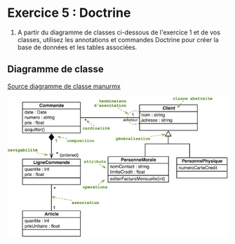 # Exercice 5 : Doctrine

1. A partir du diagramme de classes ci-dessous de l'exercice 1 et de vos classes, utilisez les annotations et commandes Doctrine pour créer la base de données et les tables associées.

## Diagramme de classe

[Source diagramme de classe manurmx](https://medium.com/@manurnx/le-diagramme-de-classes-2447602613f2)

![eshop](./img/diag_class_product.webp)


